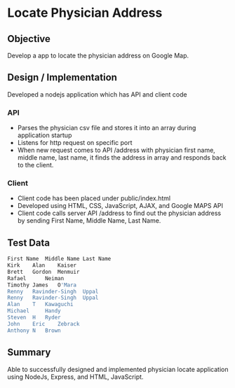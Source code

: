 # Locate Physician Address

## Objective

Develop a app to locate the physician address on Google Map.

## Design / Implementation

Developed a nodejs application which has API and client code

### API 
 - Parses the physician csv file and stores it into an array during application startup
 - Listens for http request on specific port
 - When new request comes to API /address with physician first name, middle name, last name, it finds the address in array and responds back to the client.

### Client
 - Client code has been placed under public/index.html
 - Developed using HTML, CSS, JavaScript, AJAX, and Google MAPS API
 - Client code calls server API /address to find out the physician address by sending First Name, Middle Name, Last Name.

## Test Data
```sh
First Name  Middle Name Last Name
Kirk	Alan	Kaiser
Brett	Gordon	Menmuir
Rafael		Neiman
Timothy	James	O'Mara
Renny	Ravinder-Singh	Uppal
Renny	Ravinder-Singh	Uppal
Alan	T	Kawaguchi
Michael		Handy
Steven	H	Ryder
John	Eric	Zebrack
Anthony	N	Brown
```
 
## Summary
Able to successfully designed and implemented physician locate application using NodeJs, Express, and HTML, JavaScript.
